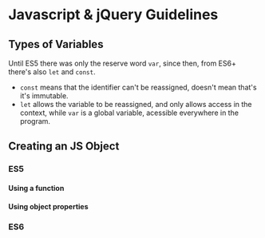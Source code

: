 # Javascript & jQuery Guidelines #

## Types of Variables ##

Until ES5 there was only the reserve word `var`, since then, from ES6+ there's also `let` and `const`.

* `const` means that the identifier can't be reassigned, doesn't mean that's it's immutable.
* `let` allows the variable to be reassigned, and only allows access in the context, while `var` is a global variable, acessible everywhere in the program.

## Creating an JS Object ##

### ES5 ###

#### Using a function ####

#### Using object properties ####

### ES6 ###